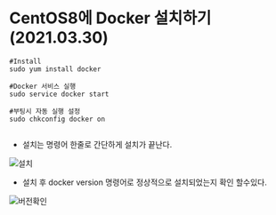 # CentOS8에 Docker 설치하기 (2021.03.30)

 ```
#Install
sudo yum install docker
 
#Docker 서비스 실행
sudo service docker start
 
#부팅시 자동 실행 설정
sudo chkconfig docker on
  
 ```

- 설치는 명령어 한줄로 간단하게 설치가 끝난다.    

![설치](https://raw.githubusercontent.com/nmplus/nmplus.github.io/main/os/Docker/installOnLinux/1.PNG)  

-  설치 후 docker version 명령어로 정상적으로 설치되었는지 확인 할수있다.    

![버전확인](https://raw.githubusercontent.com/nmplus/nmplus.github.io/main/os/Docker/installOnLinux/2.PNG)  